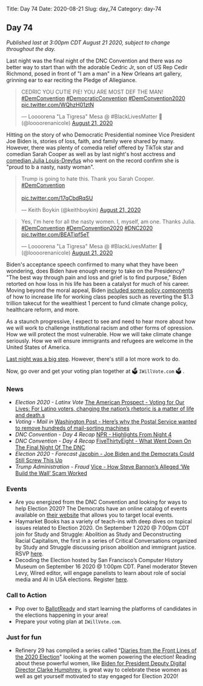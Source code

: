 Title: Day 74
Date: 2020-08-21
Slug: day_74
Category: day-74

## Day 74   

_Published last at 3:00pm CDT August 21 2020, subject to change throughout the day._

Last night was the final night of the DNC Convention and there was *no* better way to start than with the adorable Cedric Jr, son of US Rep Cedir Richmond, posed in front of "I am a man" in a New Orleans art gallery, grinning ear to ear reciting the Pledge of Allegiance.

<blockquote class="twitter-tweet"><p lang="en" dir="ltr">CEDRIC YOU CUTIE PIE! YOU ARE MOST DEF THE MAN! <a href="https://twitter.com/hashtag/DemConvention?src=hash&amp;ref_src=twsrc%5Etfw">#DemConvention</a> <a href="https://twitter.com/hashtag/DemocraticConvention?src=hash&amp;ref_src=twsrc%5Etfw">#DemocraticConvention</a> <a href="https://twitter.com/hashtag/DemConvention2020?src=hash&amp;ref_src=twsrc%5Etfw">#DemConvention2020</a> <a href="https://t.co/WQhzH01ztN">pic.twitter.com/WQhzH01ztN</a></p>&mdash; Loooorena &quot;La Tigresa&quot; Mesa @ #BlackLivesMatter 🖤 (@loooorenanicole) <a href="https://twitter.com/loooorenanicole/status/1296616006312439809?ref_src=twsrc%5Etfw">August 21, 2020</a></blockquote> <script async src="https://platform.twitter.com/widgets.js" charset="utf-8"></script> 

Hitting on the story of who Democratic Presidential nominee Vice President Joe Biden is, stories of loss, faith, and family were shared by many. However, there was plenty of comedia relief offered by TikTok star and comedian Sarah Cooper as well as by last night's host acctress and [comedian Julia Louis-Dreyfus](https://www.independent.co.uk/news/world/americas/us-election/julia-louis-dreyfus-dnc-speech-trump-joe-biden-2020-election-veep-a9681146.html) who went on the record confirm she is "proud to b a nasty, nasty woman".

<blockquote class="twitter-tweet"><p lang="en" dir="ltr">Trump is going to hate this. Thank you Sarah Cooper. <a href="https://twitter.com/hashtag/DemConvention?src=hash&amp;ref_src=twsrc%5Etfw">#DemConvention</a> <br><br> <a href="https://t.co/17qCbdRqSU">pic.twitter.com/17qCbdRqSU</a></p>&mdash; Keith Boykin (@keithboykin) <a href="https://twitter.com/keithboykin/status/1296624666832969729?ref_src=twsrc%5Etfw">August 21, 2020</a></blockquote> <script async src="https://platform.twitter.com/widgets.js" charset="utf-8"></script> 

<blockquote class="twitter-tweet"><p lang="en" dir="ltr">Yes, I&#39;m here for all the nasty women. I, myself, am one. Thanks Julia. <a href="https://twitter.com/hashtag/DemConvention?src=hash&amp;ref_src=twsrc%5Etfw">#DemConvention</a> <a href="https://twitter.com/hashtag/DemConvention2020?src=hash&amp;ref_src=twsrc%5Etfw">#DemConvention2020</a> <a href="https://twitter.com/hashtag/DNC2020?src=hash&amp;ref_src=twsrc%5Etfw">#DNC2020</a> <a href="https://t.co/BEATipf5eT">pic.twitter.com/BEATipf5eT</a></p>&mdash; Loooorena &quot;La Tigresa&quot; Mesa @ #BlackLivesMatter 🖤 (@loooorenanicole) <a href="https://twitter.com/loooorenanicole/status/1296621977390714881?ref_src=twsrc%5Etfw">August 21, 2020</a></blockquote> <script async src="https://platform.twitter.com/widgets.js" charset="utf-8"></script> 

Biden's acceptance speech confirmed to many what they have been wondering, does Biden have enough energy to take on the Presidency? "The best way through pain and loss and grief is to find purpose," Biden retorted on how loss in his life has been a catalyst for much of his career. Moving beyond the moral appeal, Biden [included some policy components](https://www.cnn.com/2020/08/20/politics/biden-dnc-speech-transcript/index.html) of how to increase life for working class peoples such as reverting the $1.3 trillion takecut for the wealthiest 1 percent to fund climate change policy, healthcare reform, and more. 

As a staunch progressive, I expect to see and need to hear more about how we will work to challenge institutional racism and other forms of opression. How we will protect the most vulnerable. How we will take climate change seriously. How we will ensure immigrants and refugees are welcome in the United States of America.

[Last night was a big step](https://www.nytimes.com/2020/08/21/opinion/joe-biden-speech.html). However, there's still a lot more work to do.

Now, go over and get your voting plan together at 🗳️ `IWillVote.com` 🗳️ .


### News

- *Election 2020 - Latinx Vote* [The American Prospect - Voting for Our Lives: For Latino voters, changing the nation’s rhetoric is a matter of life and death.s](https://prospect.org/politics/voting-for-our-lives-biden-latino-voters-democratic-convention/)
- *Voting - Mail in* [Washington Post - Here’s why the Postal Service wanted to remove hundreds of mail-sorting machines](https://www.washingtonpost.com/business/2020/08/20/postal-service-mail-sorters-removals/)
- *DNC Convention - Day 4 Recap* [NPR - Highlights From Night 4](https://apps.npr.org/liveblogs/20200820-dnc/)
- *DNC Convention - Day 4 Recap* [FiveThirtyEight - What Went Down On The Final Night Of The DNC](https://fivethirtyeight.com/live-blog/dnc-convention-biden-2020-election/)
- *Election 2020 - Forecast* [Jacobin - Joe Biden and the Democrats Could Still Screw This Up](https://jacobinmag.com/2020/08/joe-biden-donald-trump-polls-dnc-convention)
- *Trump Administration - Fraud* [Vice - How Steve Bannon’s Alleged ‘We Build the Wall’ Scam Worked](https://www.vice.com/en_us/article/n7w54d/how-steve-bannons-alleged-we-build-the-wall-scam-worked)

### Events

- Are you energized from the DNC Convention and looking for ways to help Election 2020? The Democrats have an online catalog of events available on [their website](https://events.democrats.org/) that allows you to target local events.
- Haymarket Books has a variety of teach-ins with deep dives on topical issues related to Election 2020. On September 1 2020 @ 7:00pm CDT join for Study and Struggle: Abolition as Study and Deconstructing Racial Capitalism, the first in a series of Critical Conversations organized by Study and Struggle discussing prison abolition and immigrant justice. RSVP [here](https://www.haymarketbooks.org/events/174-study-and-struggle-abolition-as-study-and-deconstructing-racial-capitalism).
- Decoding the Election hosted by San Francisco’s Computer History Museum on September 16 2020 @ 1:00pm CDT. Panel moderator Steven Levy, Wired editor, will engage panelists to learn about role of social media and AI in USA elections. Register [here](https://www.eventbrite.com/e/decoding-the-election-tickets-116013187567?aff=ebdssbonlinesearch).

### Call to Action

- Pop over to [BallotReady](https://www.ballotready.org/) and start learning the platforms of candidates in the elections happening in your area! 
- Prepare your voting plan at `IWillVote.com`.

### Just for fun

- Refinery 29 has compiled a series called "[Diaries from the Front Lines of the 2020 Election](https://www.refinery29.com/en-us/2020/05/9749567/jess-morales-rocketto-political-director-diary-coronavirus)" looking at the women powering the election! Reading about these powerful women,  like [Biden for President Deputy Digital Director Clarke Humphrey](https://www.refinery29.com/en-us/2020/08/9970071/dnc-joe-biden-campaign-online-fundraising-director-clarke-humphrey-diary), is great way to celebrate these women as well as get yourself motivated to stay engaged for Election 2020!